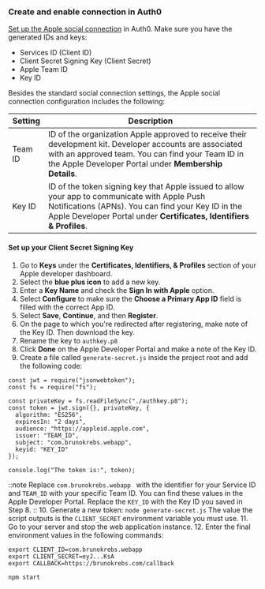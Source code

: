 ### Create and enable connection in Auth0

[Set up the Apple social connection](https://auth0.com/docs/dashboard/guides/connections/set-up-connections-social) in Auth0. Make sure you have the generated IDs and keys:

* Services ID (Client ID)
* Client Secret Signing Key (Client Secret)
* Apple Team ID
* Key ID

Besides the standard social connection settings, the Apple social connection configuration includes the following:

| Setting | Description | 
|---------|-------------|
| Team ID | ID of the organization Apple approved to receive their development kit. Developer accounts are associated with an approved team. You can find your Team ID in the Apple Developer Portal under **Membership Details**. |
| Key ID | ID of the token signing key that Apple issued to allow your app to communicate with Apple Push Notifications (APNs). You can find your Key ID in the Apple Developer Portal under **Certificates, Identifiers & Profiles**. |


#### Set up your Client Secret Signing Key
1. Go to **Keys** under the **Certificates, Identifiers, & Profiles** section of your Apple developer dashboard.
2. Select the **blue plus icon** to add a new key.
3. Enter a **Key Name** and check the **Sign In with Apple** option.
4. Select **Configure** to make sure the **Choose a Primary App ID** field is filled with the correct App ID.
5. Select **Save**, **Continue**, and then **Register**.
6. On the page to which you're redirected after registering, make note of the Key ID. Then download the key.
7. Rename the key to `authkey.p8`
8. Click **Done** on the Apple Developer Portal and make a note of the Key ID.
9. Create a file called `generate-secret.js` inside the project root and add the following code:
```
const jwt = require("jsonwebtoken");
const fs = require("fs");

const privateKey = fs.readFileSync("./authkey.p8");
const token = jwt.sign({}, privateKey, {
  algorithm: "ES256",
  expiresIn: "2 days",
  audience: "https://appleid.apple.com",
  issuer: "TEAM_ID",
  subject: "com.brunokrebs.webapp",
  keyid: "KEY_ID"
});

console.log("The token is:", token);
```
::note
Replace `com.brunokrebs.webapp ` with the identifier for your Service ID and `TEAM_ID` with your specific Team ID. You can find these values in the Apple Developer Portal. Replace the `KEY_ID` with the Key ID you saved in Step 8. 
::
10. Generate a new token:
`node generate-secret.js`
The value the script outputs is the `CLIENT_SECRET` environment variable you must use. 
11. Go to your server and stop the web application instance.
12. Enter the final environment values in the following commands:
```
export CLIENT_ID=com.brunokrebs.webapp
export CLIENT_SECRET=eyJ...KsA
export CALLBACK=https://brunokrebs.com/callback

npm start
```